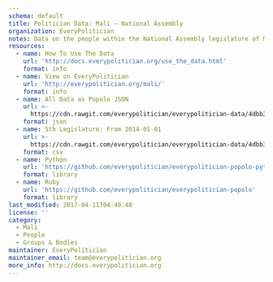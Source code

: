 ```yaml
---
schema: default
title: Politician Data: Mali — National Assembly
organization: EveryPolitician
notes: Data on the people within the National Assembly legislature of Mali.
resources:
  - name: How To Use The Data
    url: 'http://docs.everypolitician.org/use_the_data.html'
    format: info
  - name: View on EveryPolitician
    url: 'http://everypolitician.org/mali/'
    format: info
  - name: All Data as Popolo JSON
    url: >-
      https://cdn.rawgit.com/everypolitician/everypolitician-data/4dbb37bb20fddb5aeb18002e2a5cd32d764531e8/data/Mali/Assembly/ep-popolo-v1.0.json
    format: json
  - name: 5th Legislature: From 2014-01-01
    url: >-
      https://cdn.rawgit.com/everypolitician/everypolitician-data/4dbb37bb20fddb5aeb18002e2a5cd32d764531e8/data/Mali/Assembly/term-2014.csv
    format: csv
  - name: Python
    url: 'https://github.com/everypolitician/everypolitician-popolo-python'
    format: library
  - name: Ruby
    url: 'https://github.com/everypolitician/everypolitician-popolo'
    format: library
last_modified: 2017-04-11T04:40:48
license: ''
category:
  - Mali
  - People
  - Groups & Bodies
maintainer: EveryPolitician
maintainer_email: team@everypolitician.org
more_info: http://docs.everypolitician.org
---
```

